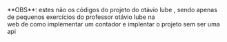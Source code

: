 <p>**OBS**: estes não os códigos do projeto do otávio lube , sendo apenas de pequenos exercícios do professor otávio lube na <br>
web de como implementar um contador e implentar o projeto sem ser uma api
